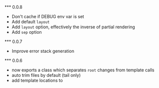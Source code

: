 *** 0.0.8
- Don't cache if DEBUG env var is set
- Add default `layout`
- Add `layout` option, effectively the inverse of partial rendering
- Add `sep` option

*** 0.0.7
- Improve error stack generation

*** 0.0.6
- now exports a class which separates `root` changes from template calls
- auto trim files by default (tail only)
- add template locations to
